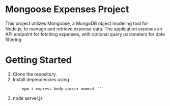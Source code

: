 ﻿# Mongoose Expenses Project
 This project utilizes Mongoose, a MongoDB object modeling tool for Node.js, to manage and retrieve expense data. The application exposes an API endpoint for fetching expenses, with optional query parameters for date filtering

 # Getting Started
1. Clone the repository.
2. Install dependencies using
    ``` npm init
        npm i express body-parser moment ```

3. node server.js 
